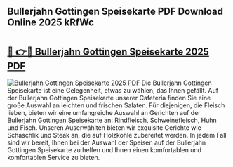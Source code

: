 ## Bullerjahn Gottingen Speisekarte PDF Download Online 2025 kRfWc

# <h2><a href="http://gc9eb2b.nevu.top/?p=Bullerjahn+Gottingen+Speisekarte">🔗 👉🔴 Bullerjahn Gottingen Speisekarte 2025 PDF</a></h2>

[![Bullerjahn Gottingen Speisekarte 2025 PDF](https://i.imgur.com/dBaPXMq.png)](http://gc9eb2b.nevu.top/?p=Bullerjahn+Gottingen+Speisekarte)
Die Bullerjahn Gottingen Speisekarte ist eine Gelegenheit, etwas zu wählen, das Ihnen gefällt. Auf der Bullerjahn Gottingen Speisekarte unserer Cafeteria finden Sie eine große Auswahl an leichten und frischen Salaten. Für diejenigen, die Fleisch lieben, bieten wir eine umfangreiche Auswahl an Gerichten auf der Bullerjahn Gottingen Speisekarte an: Rindfleisch, Schweinefleisch, Huhn und Fisch. Unseren Auserwählten bieten wir exquisite Gerichte wie Schaschlik und Steak an, die auf Holzkohle zubereitet werden. In jedem Fall sind wir bereit, Ihnen bei der Auswahl der Speisen auf der Bullerjahn Gottingen Speisekarte zu helfen und Ihnen einen komfortablen und komfortablen Service zu bieten.
